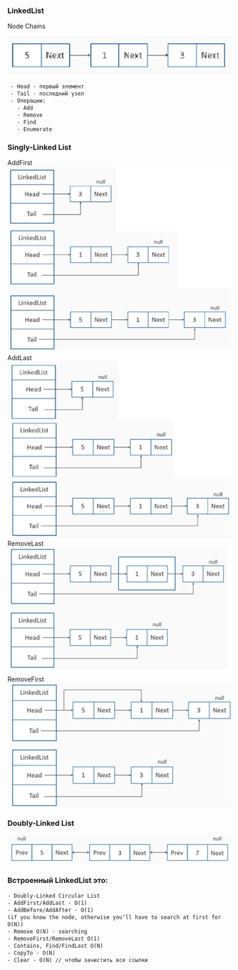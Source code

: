 ### LinkedList
Node Chains

![NodeChains](Images/NodeChains.png "NodeChains")

     - Head - первый элемент
     - Tail - последний узел
     - Операции:
       - Add
       - Remove
       - Find
       - Enumerate


### Singly-Linked List
AddFirst
![AddFirst](Images/AddFirst.png "AddFirst")
AddLast
![AddLast](Images/AddLast.png "AddLast")
RemoveLast
![RemoveLast](Images/RemoveLast.png)
RemoveFirst
![RemoveFirst](Images/RemoveFirst.png)

### Doubly-Linked List
![DoublyLinkedList](Images/DoublyLinkedList.png "DoublyLinkedList")

### Встроенный LinkedList это:
    - Doubly-Linked Circular List
    - AddFirst/AddLast - O(1)
    - AddBefore/AddAfter - O(1)
    (if you know the node, otherwise you'll have to search at first for O(N))
    - Remove O(N) - searching
    - RemoveFirst/RemoveLast O(1) 
    - Contains, Find/FindLast O(N)
    - CopyTo - O(N)
    - Clear - O(N) // чтобы зачистить все ссылки